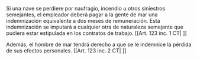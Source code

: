 Si una nave se perdiere por naufragio, incendio u otros siniestros semejantes, el empleador deberá pagar a la gente de mar una indemnización equivalente a dos meses de remuneración. Esta indemnización se imputará a cualquier otra de naturaleza semejante que pudiera estar estipulada en los contratos de trabajo. [[Art. 123 inc. 1 CT| ]]

Además, el hombre de mar tendrá derecho a que se le indemnice la pérdida de sus efectos personales. [[Art. 123 inc. 2 CT| ]]